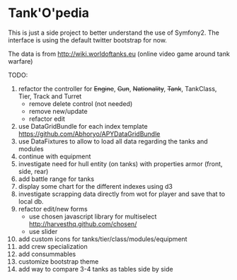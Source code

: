 Tank'O'pedia
========================

This is just a side project to better understand the use of Symfony2. The interface is using the default twitter bootstrap for now.

The data is from http://wiki.worldoftanks.eu (online video game around tank warfare)

TODO:

1. refactor the controller for ~~Engine~~, ~~Gun~~, ~~Nationality~~, ~~Tank~~, TankClass, Tier, Track and Turret
     - remove delete control (not needed)
     - remove new/update
     - refactor edit
2. use DataGridBundle for each index template https://github.com/Abhoryo/APYDataGridBundle
3. use DataFixtures to allow to load all data regarding the tanks and modules
4. continue with equipment
5. investigate need for hull entity (on tanks) with properties armor (front, side, rear)
6. add battle range for tanks
7. display some chart for the different indexes using d3
8. investigate scrapping data directly from wot for player and save that to local db.
9. refactor edit/new forms
     - use chosen javascript library for multiselect http://harvesthq.github.com/chosen/
     - use slider
10. add custom icons for tanks/tier/class/modules/equipment
11. add crew specialization
12. add consummables
13. customize bootstrap theme
14. add way to compare 3-4 tanks as tables side by side
